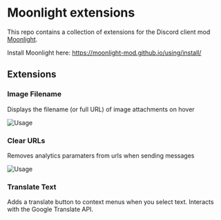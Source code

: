 # Moonlight extensions

This repo contains a collection of extensions for the Discord client mod [Moonlight](https://moonlight-mod.github.io/).

Install Moonlight here: https://moonlight-mod.github.io/using/install/

## Extensions

### Image Filename

Displays the filename (or full URL) of image attachments on hover

![Usage](https://github.com/user-attachments/assets/9d982810-60a7-4faa-aabb-77f21c197368)

### Clear URLs

Removes analytics paramaters from urls when sending messages

![Usage](https://github.com/user-attachments/assets/f2b77e84-dce7-4d4a-8c45-56915c48718b)

### Translate Text

Adds a translate button to context menus when you select text. Interacts with the Google Translate API.
